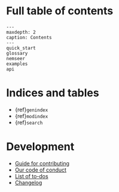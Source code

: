 ```{include} readme.md
```

# Full table of contents

```{toctree}
---
maxdepth: 2
caption: Contents
---
quick_start
glossary
nemseer
examples
api
```

# Indices and tables

- {ref}`genindex`
- {ref}`modindex`
- {ref}`search`

# Development

- [Guide for contributing](contributing.md)
- [Our code of conduct](conduct.md)
- [List of to-dos](todo.md)
- [Changelog](changelog.md)
